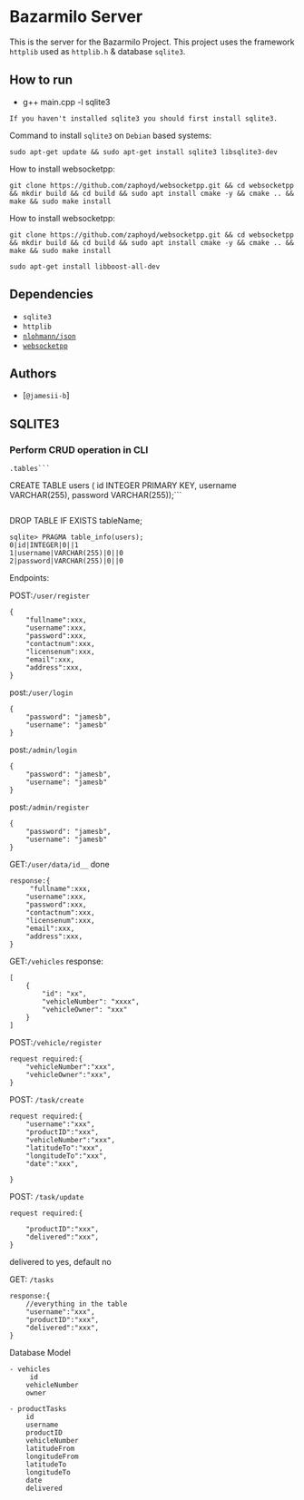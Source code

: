 # Bazarmilo Server
This is the server for the Bazarmilo Project. This project uses the framework `httplib` used as `httplib.h` & database `sqlite3`.

## How to run
- g++ main.cpp  -l sqlite3
```
If you haven't installed sqlite3 you should first install sqlite3.
```
Command to install `sqlite3` on `Debian` based systems:
```
sudo apt-get update && sudo apt-get install sqlite3 libsqlite3-dev
```
How to install websocketpp:
```
git clone https://github.com/zaphoyd/websocketpp.git && cd websocketpp && mkdir build && cd build && sudo apt install cmake -y && cmake .. && make && sudo make install
```
How to install websocketpp:
```
git clone https://github.com/zaphoyd/websocketpp.git && cd websocketpp && mkdir build && cd build && sudo apt install cmake -y && cmake .. && make && sudo make install
```
```
sudo apt-get install libboost-all-dev
```
## Dependencies
- `sqlite3`
- `httplib`
- [`nlohmann/json`]("https://github.com/nlohmann/json/blob/develop/single_include/nlohmann/json.hpp")
- [`websocketpp`]("https://github.com/zaphoyd/websocketpp.git")


## Authors
- [`@jamesii-b`]


## SQLITE3

### Perform CRUD operation in CLI

```
.tables```

```
CREATE TABLE users ( id INTEGER PRIMARY KEY,
    username VARCHAR(255),
    password VARCHAR(255));```
```

```
DROP TABLE IF EXISTS tableName;

```
sqlite> PRAGMA table_info(users);
0|id|INTEGER|0||1
1|username|VARCHAR(255)|0||0
2|password|VARCHAR(255)|0||0
```

Endpoints:

POST:`/user/register` 
```
{
    "fullname":xxx,
    "username":xxx,
    "password":xxx,
    "contactnum":xxx,
    "licensenum":xxx,
    "email":xxx,
    "address":xxx,
}
```

post:`/user/login`
```
{
    "password": "jamesb",
    "username": "jamesb"
}
```

post:`/admin/login`
```
{
    "password": "jamesb",
    "username": "jamesb"
}
```
post:`/admin/register`
```
{
    "password": "jamesb",
    "username": "jamesb"
}
```

GET:`/user/data/id__` done
```
response:{
     "fullname":xxx,
    "username":xxx,
    "password":xxx,
    "contactnum":xxx,
    "licensenum":xxx,
    "email":xxx,
    "address":xxx,
}
```

GET:`/vehicles`
response:
```
[
    {
        "id": "xx",
        "vehicleNumber": "xxxx",
        "vehicleOwner": "xxx"
    }
]
```

POST:`/vehicle/register`
```
request required:{
    "vehicleNumber":"xxx",
    "vehicleOwner":"xxx",
}
```

POST: `/task/create`
```
request required:{
    "username":"xxx",
    "productID":"xxx",
    "vehicleNumber":"xxx",
    "latitudeTo":"xxx",
    "longitudeTo":"xxx",
    "date":"xxx",

}
```

POST: `/task/update`
```
request required:{
    
    "productID":"xxx",
    "delivered":"xxx",
}
```
delivered to yes, default no

GET: `/tasks`
```
response:{
    //everything in the table
    "username":"xxx",
    "productID":"xxx",
    "delivered":"xxx",
}
```

Database Model
```
- vehicles
     id
    vehicleNumber
    owner

- productTasks
    id
    username
    productID
    vehicleNumber
    latitudeFrom
    longitudeFrom
    latitudeTo
    longitudeTo
    date
    delivered
```
